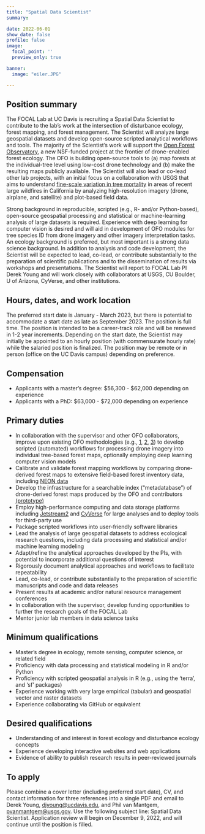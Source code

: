 ```yaml
---
title: "Spatial Data Scientist"
summary:

date: 2022-06-01
show_date: false
profile: false
image:
  focal_point: ''
  preview_only: true

banner:
  image: "eiler.JPG"

---
```


## **Position summary**

The FOCAL Lab at UC Davis is recruiting a Spatial Data Scientist to contribute to the lab’s work at the intersection of disturbance ecology, forest mapping, and forest management. The Scientist will analyze large geospatial datasets and develop open-source scripted analytical workflows and tools. The majority of the Scientist’s work will support the [Open Forest Observatory](https://openforestobservatory.org/), a new NSF-funded project at the frontier of drone-enabled forest ecology. The OFO is building open-source tools to (a) map forests at the individual-tree level using low-cost drone technology and (b) make the resulting maps publicly available. The Scientist will also lead or co-lead other lab projects, with an initial focus on a collaboration with USGS that aims to understand [fine-scale variation in tree mortality](/current-research/fine-scale-severity/) in areas of recent large wildfires in California by analyzing high-resolution imagery (drone, airplane, and satellite) and plot-based field data.

Strong background in reproducible, scripted (e.g., R- and/or Python-based), open-source geospatial processing and statistical or machine-learning analysis of large datasets is required. Experience with deep learning for computer vision is desired and will aid in development of OFO modules for tree species ID from drone imagery and other imagery interpretation tasks. An ecology background is preferred, but most important is a strong data science background. In addition to analysis and code development, the Scientist will be expected to lead, co-lead, or contribute substantially to the preparation of scientific publications and to the dissemination of results via workshops and presentations. The Scientist will report to FOCAL Lab PI Derek Young and will work closely with collaborators at USGS, CU Boulder, U of Arizona, CyVerse, and other institutions.

## **Hours, dates, and work location**

The preferred start date is January - March 2023, but there is potential to accommodate a start date as late as September 2023. The position is full time. The position is intended to be a career-track role and will be renewed in 1-2 year increments. Depending on the start date, the Scientist may initially be appointed to an hourly position (with commensurate hourly rate) while the salaried position is finalized. The position may be remote or in person (office on the UC Davis campus) depending on preference.

## **Compensation**

- Applicants with a master’s degree: $56,300 - $62,000 depending on experience
- Applicants with a PhD: $63,000 - $72,000 depending on experience


## **Primary  duties**

- In collaboration with the supervisor and other OFO collaborators, improve upon existing OFO methodologies (e.g., [1](https://besjournals.onlinelibrary.wiley.com/doi/10.1111/2041-210X.13860), [2](https://github.com/open-forest-observatory/automate-metashape), [3](https://github.com/youngdjn/tahoe-forest-structure-drone)) to develop scripted (automated) workflows for processing drone imagery into individual tree-based forest maps, optionally employing deep learning computer vision models
- Calibrate and validate forest mapping workflows by comparing drone-derived forest maps to extensive field-based forest inventory data, including [NEON data](https://www.neonscience.org/)
- Develop the infrastructure for a searchable index (“metadatabase”) of drone-derived forest maps produced by the OFO and contributors [(prototype)](https://openforestobservatory.org/map-database/)
- Employ high-performance computing and data storage platforms including [Jetstream2](https://jetstream-cloud.org/) and [CyVerse](https://cyverse.org/) for large analyses and to deploy tools for third-party use
- Package scripted workflows into user-friendly software libraries
- Lead the analysis of large geospatial datasets to address ecological research questions, including data processing and statistical and/or machine learning modeling
- Adapt/refine the analytical approaches developed by the PIs, with potential to incorporate additional questions of interest
- Rigorously document analytical approaches and workflows to facilitate repeatability
- Lead, co-lead, or contribute substantially to the preparation of scientific manuscripts and code and data releases
- Present results at academic and/or natural resource management conferences
- In collaboration with the supervisor, develop funding opportunities to further the research goals of the FOCAL Lab
- Mentor junior lab members in data science tasks

 ## **Minimum qualifications**

- Master’s degree in ecology, remote sensing, computer science, or related field
- Proficiency with data processing and statistical modeling in R and/or Python
- Proficiency with scripted geospatial analysis in R (e.g., using the ‘terra’, and ‘sf’ packages)
- Experience working with very large empirical (tabular) and geospatial vector and raster datasets
- Experience collaborating via GitHub or equivalent


## **Desired qualifications**

- Understanding of and interest in forest ecology and disturbance ecology concepts
- Experience developing interactive websites and web applications
- Evidence of ability to publish research results in peer-reviewed journals


## **To apply**

Please combine a cover letter (including preferred start date), CV, and contact information for three references into a single PDF and email to Derek Young, djyoung@ucdavis.edu, and Phil van Mantgem, pvanmantgem@usgs.gov. Use the following subject line: Spatial Data Scientist. Application review will begin on December 9, 2022, and will continue until the position is filled.

<br>